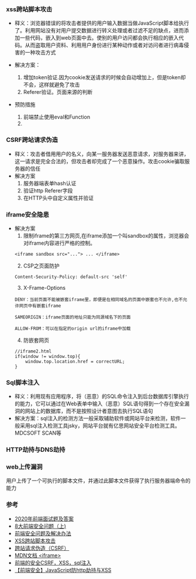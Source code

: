 ### xss跨站脚本攻击  
- 释义：浏览器错误的将攻击者提供的用户输入数据当做JavaScript脚本给执行了。利用网站没有对用户提交数据进行转义处理或者过滤不足的缺点，进而添加一些代码，嵌入到web页面中去。使别的用户访问都会执行相应的嵌入代码。从而盗取用户资料、利用用户身份进行某种动作或者对访问者进行病毒侵害的一种攻击方式  

- 解决方案：
  1. 增加token验证.因为cookie发送请求的时候会自动增加上，但是token却不会，这样就避免了攻击  
  2. Referer验证。页面来源的判断
- 预防措施
  1. 前端禁止使用eval和Function
  2. 

### CSRF跨站请求伪造  
- 释义：攻击者借用用户的名义，向某一服务器发送恶意请求，对服务器来讲，这一请求是完全合法的，但攻击者却完成了一个恶意操作。攻击cookie骗取服务器的信任
- 解决方案
  1. 服务器端表单hash认证  
  2. 验证http Referer字段  
  3. 在HTTP头中自定义属性并验证  

### iframe安全隐患

- 解决方案 
  1. 限制iframe的第三方网页,在iframe添加一个叫sandbox的属性，浏览器会对iframe内容进行严格的控制。 
    ```
    <iframe sandbox src="..."> ... </iframe>
    ```
  2. CSP之页面防护  
    ```
    Content-Security-Policy: default-src 'self'
    ```
  3. X-Frame-Options  
    ```
    DENY：当前页面不能被嵌套iframe里，即便是在相同域名的页面中嵌套也不允许,也不允许网页中有嵌套iframe

    SAMEORIGIN：iframe页面的地址只能为同源域名下的页面

    ALLOW-FROM：可以在指定的origin url的iframe中加载
    ```
  4. 防嵌套网页  
    ```
    //iframe2.html
    if(window != window.top){
        window.top.location.href = correctURL;
    }
    ```
 
### Sql脚本注入  
- 释义：利用现有应用程序，将（恶意）的SQL命令注入到后台数据库引擎执行的能力，它可以通过在Web表单中输入（恶意）SQL语句得到一个存在安全漏洞的网站上的数据库，而不是按照设计者意图去执行SQL语句  
- 解决方案：sql注入的检测方法一般采取辅助软件或网站平台来检测，软件一般采用sql注入检测工具jsky，网站平台就有亿思网站安全平台检测工具。MDCSOFT SCAN等

### HTTP劫持与DNS劫持

### web上传漏洞  
用户上传了一个可执行的脚本文件，并通过此脚本文件获得了执行服务器端命令的能力  

### 参考  
- [2020年前端面试题及答案](https://blog.csdn.net/raleway/article/details/104268283)  
- [8大前端安全问题（上)](https://insights.thoughtworks.cn/eight-security-problems-in-front-end/)  
- [前端安全问题及解决办法](https://www.cnblogs.com/superSmile/p/8039451.html)  
- [XSS跨站脚本攻击](https://www.cnblogs.com/phpstudy2015-6/p/6767032.html)  
- [跨站请求伪造（CSRF）](https://blog.csdn.net/qq_32657025/article/details/79476452)  
- [MDN文档 &lt;iframe&gt;](https://developer.mozilla.org/zh-CN/docs/Web/HTML/Element/iframe)  
- [前端的安全CSRF，XSS，sql注入](https://www.jianshu.com/p/4097524ebe0f)
- [【前端安全】JavaScript防http劫持与XSS](https://www.cnblogs.com/coco1s/p/5777260.html)